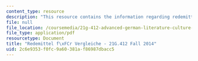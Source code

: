 ```yaml
---
content_type: resource
description: "This resource contains the information regarding redemittel f\xFCr vergleiche."
file: null
file_location: /coursemedia/21g-412-advanced-german-literature-culture-madness-murder-mysteries-fall-2014/2c6e9353f0fc9a60381af86987dbacc5_MIT21G_412F14_Wo5-6_Rede.pdf
file_type: application/pdf
resourcetype: Document
title: "Redemittel f\xFCr Vergleiche - 21G.412 Fall 2014"
uid: 2c6e9353-f0fc-9a60-381a-f86987dbacc5
---
```


